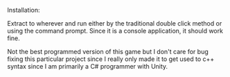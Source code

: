 Installation:

Extract to wherever and run either by the traditional double click method or using the command prompt. Since it is a console application, it should work fine.

Not the best programmed version of this game but I don't care for bug fixing this particular project since I really only made it to get used to c++ syntax since I am primarily a C# programmer with Unity.
